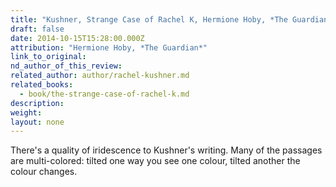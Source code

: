 ```yaml
---
title: "Kushner, Strange Case of Rachel K, Hermione Hoby, *The Guardian*"
draft: false
date: 2014-10-15T15:28:00.000Z
attribution: "Hermione Hoby, *The Guardian*"
link_to_original:
nd_author_of_this_review:
related_author: author/rachel-kushner.md
related_books:
  - book/the-strange-case-of-rachel-k.md
description:
weight:
layout: none
---
```

There's a quality of iridescence to Kushner's writing. Many of the passages are multi-colored: tilted one way you see one colour, tilted another the colour changes.


